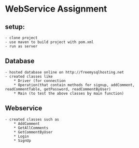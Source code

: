 # WebService Assignment

## setup: 
    - clone project
    - use maven to build project with pom.xml
    - run as server
    
## Database
    - hosted database online on http://freemysqlhosting.net
    - created classes like
        * Driver (for connection
        * Operation(that contain methods for signup, addComment, readCommentTable, getPassword, readCommentByUser)
        * Main (to test the above classes by main function)
        
## Webservice
    - created classes such as
        * AddComment 
        * GetAllComments
        * GetCommentByUser
        * Login
        * SignUp
